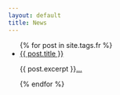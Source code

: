 ```yaml
---
layout: default
title: News
---
```

<ul>
  {% for post in site.tags.fr %}
    <li>
      <a href="{{ post.url }}">{{ post.title }}</a>
      <p>{{ post.excerpt }}<a href="{{ post.url }}">...</a></p>
    </li>
  {% endfor %}
</ul>
